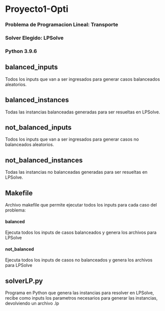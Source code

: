 # Proyecto1-Opti
### Problema de Programacion Lineal: Transporte
### Solver Elegido: LPSolve
### Python 3.9.6
## balanced_inputs
Todos los inputs que van a ser ingresados para generar casos balanceados aleatorios.

## balanced_instances
Todas las instancias balanceadas generadas para ser resueltas en LPSolve.

## not_balanced_inputs
Todos los inputs que van a ser ingresados para generar casos no balanceados aleatorios.

## not_balanced_instances
Todas las instancias no balanceadas generadas para ser resueltas en LPSolve.

## Makefile
Archivo makefile que permite ejecutar todos los inputs para cada caso del problema:
#### balanced
Ejecuta todos los inputs de casos balanceados y genera los archivos para LPSolve
#### not_balanced
Ejecuta todos los inputs de casos no balanceados y genera los archivos para LPSolve

## solverLP.py
Programa en Python que genera las instancias para resolver en LPSolve, recibe como inputs los parametros necesarios para generar las instancias, devolviendo un archivo .lp
